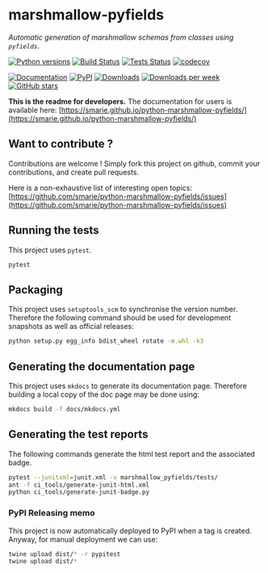 # marshmallow-pyfields

*Automatic generation of marshmallow schemas from classes using `pyfields`.*

[![Python versions](https://img.shields.io/pypi/pyversions/marshmallow-pyfields.svg)](https://pypi.python.org/pypi/marshmallow-pyfields/) [![Build Status](https://travis-ci.org/smarie/python-marshmallow-pyfields.svg?branch=master)](https://travis-ci.org/smarie/python-marshmallow-pyfields) [![Tests Status](https://smarie.github.io/python-marshmallow-pyfields/junit/junit-badge.svg?dummy=8484744)](https://smarie.github.io/python-marshmallow-pyfields/junit/report.html) [![codecov](https://codecov.io/gh/smarie/python-marshmallow-pyfields/branch/master/graph/badge.svg)](https://codecov.io/gh/smarie/python-marshmallow-pyfields)

[![Documentation](https://img.shields.io/badge/doc-latest-blue.svg)](https://smarie.github.io/python-marshmallow-pyfields/) [![PyPI](https://img.shields.io/pypi/v/marshmallow-pyfields.svg)](https://pypi.python.org/pypi/marshmallow-pyfields/) [![Downloads](https://pepy.tech/badge/marshmallow-pyfields)](https://pepy.tech/project/marshmallow-pyfields) [![Downloads per week](https://pepy.tech/badge/marshmallow-pyfields/week)](https://pepy.tech/project/marshmallow-pyfields) [![GitHub stars](https://img.shields.io/github/stars/smarie/python-marshmallow-pyfields.svg)](https://github.com/smarie/python-marshmallow-pyfields/stargazers)

**This is the readme for developers.** The documentation for users is available here: [https://smarie.github.io/python-marshmallow-pyfields/](https://smarie.github.io/python-marshmallow-pyfields/)

## Want to contribute ?

Contributions are welcome ! Simply fork this project on github, commit your contributions, and create pull requests.

Here is a non-exhaustive list of interesting open topics: [https://github.com/smarie/python-marshmallow-pyfields/issues](https://github.com/smarie/python-marshmallow-pyfields/issues)

## Running the tests

This project uses `pytest`.

```bash
pytest
```

## Packaging

This project uses `setuptools_scm` to synchronise the version number. Therefore the following command should be used for development snapshots as well as official releases: 

```bash
python setup.py egg_info bdist_wheel rotate -m.whl -k3
```

## Generating the documentation page

This project uses `mkdocs` to generate its documentation page. Therefore building a local copy of the doc page may be done using:

```bash
mkdocs build -f docs/mkdocs.yml
```

## Generating the test reports

The following commands generate the html test report and the associated badge. 

```bash
pytest --junitxml=junit.xml -v marshmallow_pyfields/tests/
ant -f ci_tools/generate-junit-html.xml
python ci_tools/generate-junit-badge.py
```

### PyPI Releasing memo

This project is now automatically deployed to PyPI when a tag is created. Anyway, for manual deployment we can use:

```bash
twine upload dist/* -r pypitest
twine upload dist/*
```
